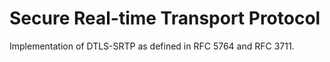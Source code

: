 # Secure Real-time Transport Protocol

Implementation of DTLS-SRTP as defined in RFC 5764 and RFC 3711.
